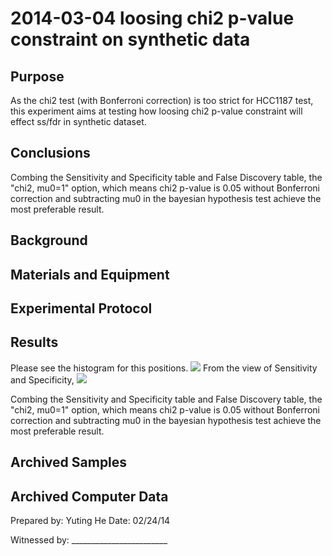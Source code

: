 2014-03-04 loosing chi2 p-value constraint on synthetic data
==============================

Purpose
------------
As the chi2 test (with Bonferroni correction) is too strict for HCC1187 test, this experiment aims at testing how loosing chi2 p-value constraint will effect ss/fdr in synthetic dataset.

Conclusions
-----------------
Combing the Sensitivity and Specificity table and False Discovery table, the "chi2, mu0=1" option, which means  chi2 p-value is 0.05 without Bonferroni correction and subtracting mu0 in the bayesian hypothesis test achieve the most preferable result.

Background
----------------

Materials and Equipment
------------------------------


Experimental Protocol
---------------------------

Results
-----------
Please see the histogram for this positions. 
![]('SS.png')
From the view of Sensitivity and Specificity, 
![]('FDR.png')

Combing the Sensitivity and Specificity table and False Discovery table, the "chi2, mu0=1" option, which means  chi2 p-value is 0.05 without Bonferroni correction and subtracting mu0 in the bayesian hypothesis test achieve the most preferable result.

Archived Samples
-------------------------

Archived Computer Data
------------------------------


Prepared by: Yuting He     Date: 02/24/14


Witnessed by: ________________________
